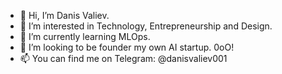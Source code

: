 - 👋 Hi, I’m Danis Valiev.
- 👀 I’m interested in Technology, Entrepreneurship and Design.
- 🌱 I’m currently learning MLOps.
- 💞️ I’m looking to be founder my own AI startup. 0oO!
- 📫 You can find me on Telegram: @danisvaliev001

<!---
danisvaliev001/danisvaliev001 is a ✨ special ✨ repository because its `README.md` (this file) appears on your GitHub profile.
You can click the Preview link to take a look at your changes.
--->
